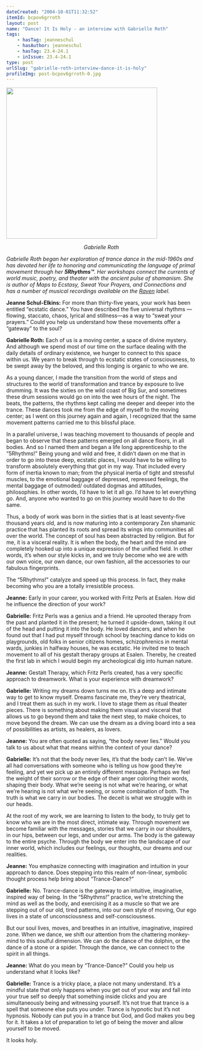 ```yaml
---
dateCreated: "2004-10-01T11:32:52"
itemId: bcpov6grroth
layout: post
name: "Dance! It Is Holy - an interview with Gabrielle Roth"
tags:
    - hasTag: jeanneschul
    - hasAuthor: jeanneschul
    - hasTag: 23.4-24.1
    - inIssue: 23.4-24.1
type: post
urlSlug: "gabrielle-roth-interview-dance-it-is-holy"
profileImg: post-bcpov6grroth-0.jpg
---
```


<img src="../images/post-bcpov6grroth-0.jpg" width="400px" height="auto"/><!--nopreview--><div style="text-align:center"><i>Gabrielle Roth</i></div><!--/nopreview-->

_Gabrielle Roth began her exploration of trance dance in the mid-1960s and has devoted her life to honoring and communicating the language of primal movement through her **5Rhythms™**. Her workshops connect the currents of world music, poetry, and theater with the ancient pulse of shamanism. She is author of Maps to Ecstasy, Sweat Your Prayers, and Connections and has a number of musical recordings available on the [Raven](https://ravenrecording.com/) label._

**Jeanne Schul-Elkins:** For more than thirty-five years, your work has been entitled “ecstatic dance.” You have described the five universal rhythms —flowing, staccato, chaos, lyrical and stillness—as a way to “sweat your prayers.” Could you help us understand how these movements offer a “gateway” to the soul?

**Gabrielle Roth:** Each of us is a moving center, a space of divine mystery. And although we spend most of our time on the surface dealing with the daily details of ordinary existence, we hunger to connect to this space within us. We yearn to break through to ecstatic states of consciousness, to be swept away by the beloved, and this longing is organic to who we are.

As a young dancer, I made the transition from the world of steps and structures to the world of transformation and trance by exposure to live drumming. It was the sixties on the wild coast of Big Sur, and sometimes these drum sessions would go on into the wee hours of the night. The beats, the patterns, the rhythms kept calling me deeper and deeper into the trance. These dances took me from the edge of myself to the moving center; as I went on this journey again and again, I recognized that the same movement patterns carried me to this blissful place.

In a parallel universe, I was teaching movement to thousands of people and began to observe that these patterns emerged on all dance floors, in all bodies. And so I named them and began a life long apprenticeship to the “5Rhythms!” Being young and wild and free, it didn’t dawn on me that in order to go into these deep, ecstatic places, I would have to be willing to transform absolutely everything that got in my way. That included every form of inertia known to man; from the physical inertia of tight and stressful muscles, to the emotional baggage of depressed, repressed feelings, the mental baggage of outmoded/ outdated dogmas and attitudes, philosophies. In other words, I’d have to let it all go. I’d have to let everything go. And, anyone who wanted to go on this journey would have to do the same.

Thus, a body of work was born in the sixties that is at least seventy-five thousand years old, and is now maturing into a contemporary Zen shamanic practice that has planted its roots and spread its wings into communities all over the world. The concept of soul has been abstracted by religion. But for me, it is a visceral reality. It is when the body, the heart and the mind are completely hooked up into a unique expression of the unified field. In other words, it’s when our style kicks in, and we truly become who we are with our own voice, our own dance, our own fashion, all the accessories to our fabulous fingerprints.

The “5Rhythms!” catalyze and speed up this process. In fact, they make becoming who you are a totally irresistible process.

**Jeanne:** Early in your career, you worked with Fritz Perls at Esalen. How did he influence the direction of your work?

**Gabrielle:** Fritz Perls was a genius and a friend. He uprooted therapy from the past and planted it in the present; he turned it upside-down, taking it out of the head and putting it into the body. He loved dancers, and when he found out that I had put myself through school by teaching dance to kids on playgrounds, old folks in senior citizens homes, schizophrenics in mental wards, junkies in halfway houses, he was ecstatic. He invited me to teach movement to all of his gestalt therapy groups at Esalen. Thereby, he created the first lab in which I would begin my archeological dig into human nature.

**Jeanne:** Gestalt Therapy, which Fritz Perls created, has a very specific approach to dreamwork. What is your experience with dreamwork?

**Gabrielle:** Writing my dreams down turns me on. It’s a deep and intimate way to get to know myself. Dreams fascinate me, they’re very theatrical, and I treat them as such in my work. I love to stage them as ritual theater pieces. There is something about making them visual and visceral that allows us to go beyond them and take the next step, to make choices, to move beyond the dream. We can use the dream as a diving board into a sea of possibilities as artists, as healers, as lovers.

**Jeanne:** You are often quoted as saying, “the body never lies.” Would you talk to us about what that means within the context of your dance?

**Gabrielle:** It’s not that the body never lies, it’s that the body can’t lie. We’ve all had conversations with someone who is telling us how good they’re feeling, and yet we pick up an entirely different message. Perhaps we feel the weight of their sorrow or the edge of their anger coloring their words, shaping their body. What we’re seeing is not what we’re hearing, or what we’re hearing is not what we’re seeing, or some combination of both. The truth is what we carry in our bodies. The deceit is what we struggle with in our heads.

At the root of my work, we are learning to listen to the body, to truly get to know who we are in the most direct, intimate way. Through movement we become familiar with the messages, stories that we carry in our shoulders, in our hips, between our legs, and under our arms. The body is the gateway to the entire psyche. Through the body we enter into the landscape of our inner world, which includes our feelings, our thoughts, our dreams and our realities.

**Jeanne:** You emphasize connecting with imagination and intuition in your approach to dance. Does stepping into this realm of non-linear, symbolic thought process help bring about “Trance-Dance?”

**Gabrielle:** No. Trance-dance is the gateway to an intuitive, imaginative, inspired way of being. In the “5Rhythms!” practice, we’re stretching the mind as well as the body, and exercising it as a muscle so that we are stepping out of our old, tired patterns, into our own style of moving, Our ego lives in a state of unconsciousness and self-consciousness.

But our soul lives, moves, and breathes in an intuitive, imaginative, inspired zone. When we dance, we shift our attention from the chattering monkey-mind to this soulful dimension. We can do the dance of the dolphin, or the dance of a stone or a spider. Through the dance, we can connect to the spirit in all things.

**Jeanne:** What do you mean by “Trance-Dance?” Could you help us understand what it looks like?

**Gabrielle:** Trance is a tricky place, a place not many understand. It’s a mindful state that only happens when you get out of your way and fall into your true self so deeply that something inside clicks and you are simultaneously being and witnessing yourself. It’s not true that trance is a spell that someone else puts you under. Trance is hypnotic but it’s not hypnosis. Nobody can put you in a trance but God, and God makes you beg for it. It takes a lot of preparation to let go of being the mover and allow yourself to be moved.

It looks holy.

